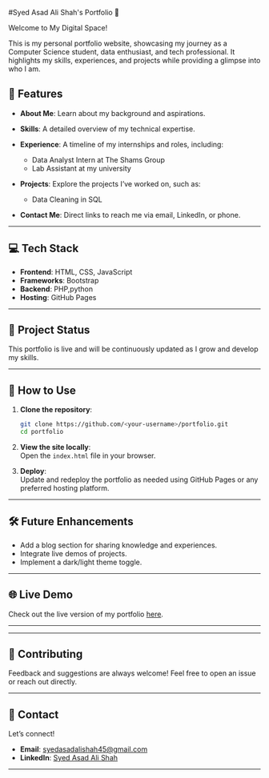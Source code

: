 #Syed Asad Ali Shah's Portfolio 🌟

Welcome to My Digital Space!

This is my personal portfolio website, showcasing my journey as a Computer Science student, data enthusiast, and tech professional. It highlights my skills, experiences, and projects while providing a glimpse into who I am.



## 🚀 Features  
- **About Me**: Learn about my background and aspirations.  
- **Skills**: A detailed overview of my technical expertise.  
- **Experience**: A timeline of my internships and roles, including:  
  - Data Analyst Intern at The Shams Group  
  - Lab Assistant at my university  
- **Projects**: Explore the projects I’ve worked on, such as:  
  - Data Cleaning in SQL  
  
- **Contact Me**: Direct links to reach me via email, LinkedIn, or phone.  

---

## 💻 Tech Stack  
- **Frontend**: HTML, CSS, JavaScript  
- **Frameworks**:  Bootstrap
- **Backend**: PHP,python 
- **Hosting**: GitHub Pages  

---

## 🌟 Project Status  
This portfolio is live and will be continuously updated as I grow and develop my skills.  

---

## 📖 How to Use  
1. **Clone the repository**:  
   ```bash
   git clone https://github.com/<your-username>/portfolio.git
   cd portfolio
   ```  

2. **View the site locally**:  
   Open the `index.html` file in your browser.  

3. **Deploy**:  
   Update and redeploy the portfolio as needed using GitHub Pages or any preferred hosting platform.  

---

## 🛠 Future Enhancements  
- Add a blog section for sharing knowledge and experiences.  
- Integrate live demos of projects.  
- Implement a dark/light theme toggle.  

---

## 🌐 Live Demo  
Check out the live version of my portfolio [here](https://<your-username>.github.io/portfolio).  

---



---

## 🤝 Contributing  
Feedback and suggestions are always welcome! Feel free to open an issue or reach out directly.  

---


## 📧 Contact  
Let’s connect!  
- **Email**: [syedasadalishah45@gmail.com](mailto:syedasadalishah45@gmail.com)  
- **LinkedIn**: [Syed Asad Ali Shah](https://linkedin.com/in/syedasadalishah)  
  

---
